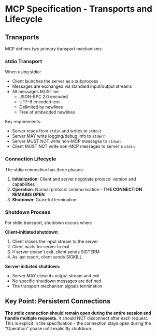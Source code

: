 # MCP Specification - Transports and Lifecycle

## Transports

MCP defines two primary transport mechanisms:

### stdio Transport

When using stdio:
- Client launches the server as a subprocess
- Messages are exchanged via standard input/output streams
- All messages MUST be:
  - JSON-RPC 2.0 encoded
  - UTF-8 encoded text
  - Delimited by newlines
  - Free of embedded newlines

Key requirements:
- Server reads from `stdin` and writes to `stdout`
- Server MAY write logging/debug info to `stderr`
- Server MUST NOT write non-MCP messages to `stdout`
- Client MUST NOT write non-MCP messages to server's `stdin`

### Connection Lifecycle

The stdio connection has three phases:

1. **Initialization**: Client and server negotiate protocol version and capabilities
2. **Operation**: Normal protocol communication - **THE CONNECTION REMAINS OPEN**
3. **Shutdown**: Graceful termination

### Shutdown Process

For stdio transport, shutdown occurs when:

**Client-initiated shutdown:**
1. Client closes the input stream to the server
2. Client waits for server to exit
3. If server doesn't exit, client sends SIGTERM
4. As last resort, client sends SIGKILL

**Server-initiated shutdown:**
- Server MAY close its output stream and exit
- No specific shutdown messages are defined
- The transport mechanism signals termination

## Key Point: Persistent Connections

**The stdio connection should remain open during the entire session and handle multiple requests.** It should NOT disconnect after each request. This is explicit in the specification - the connection stays open during the "Operation" phase until explicitly shutdown.